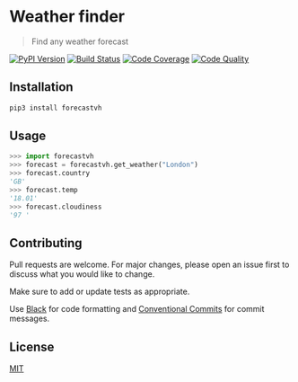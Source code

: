 # Weather finder

> Find any weather forecast

[![PyPI Version][pypi-image]][pypi-url]
[![Build Status][build-image]][build-url]
[![Code Coverage][coverage-image]][coverage-url]
[![Code Quality][quality-image]][quality-url]


## Installation

```sh
pip3 install forecastvh
```

## Usage

```python
>>> import forecastvh
>>> forecast = forecastvh.get_weather("London")
>>> forecast.country
'GB'
>>> forecast.temp
'18.01'
>>> forecast.cloudiness
'97	'
```

## Contributing

Pull requests are welcome. For major changes, please open an issue first to discuss what you would like to change.

Make sure to add or update tests as appropriate.

Use [Black](https://black.readthedocs.io/en/stable/) for code formatting and [Conventional Commits](https://www.conventionalcommits.org/en/v1.0.0-beta.4/) for commit messages.

## License

[MIT](https://choosealicense.com/licenses/mit/)

<!-- Markdown link & img dfn's -->

[pypi-image]: https://img.shields.io/pypi/v/forecastvh?style=flat-square
[pypi-url]: https://pypi.org/project/forecastvh/
[build-image]: https://img.shields.io/travis/MorningStar-png/forecastvh-py?style=flat-square
[build-url]: https://travis-ci.com/MorningStar-png/forecastvh-py
[coverage-image]: https://img.shields.io/coveralls/github/MorningStar-png/forecastvh-py?style=flat-square
[coverage-url]: https://coveralls.io/github/MorningStar-png/forecastvh-py
[quality-image]: https://img.shields.io/codeclimate/maintainability/MorningStar-png/forecastvh-py?style=flat-square
[quality-url]: https://codeclimate.com/github/MorningStar-png/forecastvh-py